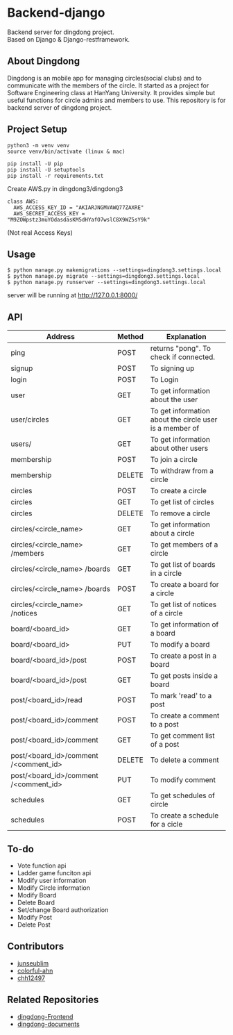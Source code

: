 # Backend-django
Backend server for dingdong project. <br>
Based on Django & Django-restframework.

## About Dingdong
Dingdong is an mobile app for managing circles(social clubs) and to communicate with the members of the circle. It started as a project for Software Engineering
class at HanYang University. It provides simple but useful functions for circle admins and members to use. This repository is for backend server of dingdong project.

## Project Setup
```
python3 -m venv venv
source venv/bin/activate (linux & mac)

pip install -U pip
pip install -U setuptools
pip install -r requirements.txt
```
Create AWS.py in dingdong3/dingdong3
```
class AWS:
  AWS_ACCESS_KEY_ID = "AKIARJNGMVAWQ77ZAXRE"
  AWS_SECRET_ACCESS_KEY = "M9ZOWpstz3muYOdasdasKM5dHYafO7wslC8X9WZ5sY9k"
```
(Not real Access Keys)

## Usage
```
$ python manage.py makemigrations --settings=dingdong3.settings.local
$ python manage.py migrate --settings=dingdong3.settings.local
$ python manage.py runserver --settings=dingdong3.settings.local
```
server will be running at http://127.0.0.1:8000/

## API
| Address                               | Method | Explanation                                              |
|---------------------------------------|--------|----------------------------------------------------------|
| ping                                  | POST   | returns "pong".  To check if connected.                  |
| signup                                | POST   | To signing up                                            |
| login                                 | POST   | To Login                                                 |
| user                                  | GET    | To get information  about the user                       |
| user/circles                          | GET    | To get information about  the circle user is a member of |
| users/<username>                      | GET    | To get information  about other users                    |
| membership                            | POST   | To join a circle                                         |
| membership                            | DELETE | To withdraw from a circle                                |
| circles                               | POST   | To create a circle                                       |
| circles                               | GET    | To get list of circles                                   |
| circles                               | DELETE | To remove a circle                                       |
| circles/<circle_name>                 | GET    | To get information  about a circle                       |
| circles/<circle_name> /members        | GET    | To get members of a circle                               |
| circles/<circle_name> /boards         | GET    | To get list of boards in a circle                        |
| circles/<circle_name> /boards         | POST   | To create a board for a circle                           |
| circles/<circle_name> /notices        | GET    | To get list of notices of a circle                       |
| board/<board_id>                      | GET    | To get information of a board                            |
| board/<board_id>                      | PUT    | To modify a board                                        |
| board/<board_id>/post                 | POST   | To create a post in a board                              |
| board/<board_id>/post                 | GET    | To get posts inside a board                              |
| post/<board_id>/read                  | POST   | To mark 'read' to a post                                 |
| post/<board_id>/comment               | POST   | To create a comment to a post                            |
| post/<board_id>/comment               | GET    | To get comment list of a post                            |
| post/<board_id>/comment /<comment_id> | DELETE | To delete a comment                                      |
| post/<board_id>/comment /<comment_id> | PUT    | To modify comment                                        |
| schedules                             | GET    | To get schedules of circle                               |
| schedules                             | POST   | To create a schedule for a cicle                         |

## To-do
- Vote function api
- Ladder game funciton api
- Modify user information
- Modify Circle information
- Modify Board
- Delete Board
- Set/change Board authorization
- Modify Post
- Delete Post


## Contributors

- [junseublim](https://github.com/junseublim)
- [colorful-ahn](https://github.com/colorful-ahn)
- [chh12497](https://github.com/chh12497)

## Related Repositories
- [dingdong-Frontend](https://github.com/dingdongProject/Frontend-react-native)
- [dingdong-documents](https://github.com/dingdongProject/documentation)
